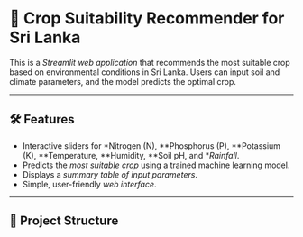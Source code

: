 # 🌱 Crop Suitability Recommender for Sri Lanka

This is a *Streamlit web application* that recommends the most suitable crop based on environmental conditions in Sri Lanka. Users can input soil and climate parameters, and the model predicts the optimal crop.

---

## 🛠 Features

- Interactive sliders for *Nitrogen (N), **Phosphorus (P), **Potassium (K), **Temperature, **Humidity, **Soil pH, and **Rainfall*.
- Predicts the *most suitable crop* using a trained machine learning model.
- Displays a *summary table of input parameters*.
- Simple, user-friendly *web interface*.

---

## 📂 Project Structure